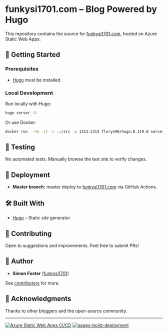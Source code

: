 
# funkysi1701.com – Blog Powered by Hugo

This repository contains the source for [funkysi1701.com](https://www.funkysi1701.com?utm_source=gh), hosted on Azure Static Web Apps.

## 🚀 Getting Started

### Prerequisites

- [Hugo](https://gohugo.io/) must be installed.

### Local Development

Run locally with Hugo:

```sh
hugo server -D
```

Or use Docker:

```sh
docker run --rm -it -v .:/src -p 1313:1313 floryn90/hugo:0.119.0 server -D --disableFastRender
```

## 🧪 Testing

No automated tests. Manually browse the test site to verify changes.

## 🚢 Deployment

- **Master branch:** master deploy to [funkysi1701.com](https://www.funkysi1701.com?utm_source=gh) via GitHub Actions.

## 🛠 Built With

- [Hugo](https://gohugo.io/) – Static site generator

## 🤝 Contributing

Open to suggestions and improvements. Feel free to submit PRs!

## 👤 Author

- **Simon Foster** ([funkysi1701](https://github.com/funkysi1701))

See [contributors](https://github.com/funkysi1701/funkysi1701.github.io/contributors) for more.

## 🙏 Acknowledgments

Thanks to other bloggers and the open-source community.

---

[![Azure Static Web Apps CI/CD](https://github.com/funkysi1701/funkysi1701.github.io/actions/workflows/azure-static-web-apps-victorious-pebble-0b8f90e03.yml/badge.svg)](https://github.com/funkysi1701/funkysi1701.github.io/actions/workflows/azure-static-web-apps-victorious-pebble-0b8f90e03.yml)
[![pages-build-deployment](https://github.com/funkysi1701/funkysi1701.github.io/actions/workflows/pages/pages-build-deployment/badge.svg)](https://github.com/funkysi1701/funkysi1701.github.io/actions/workflows/pages/pages-build-deployment)

